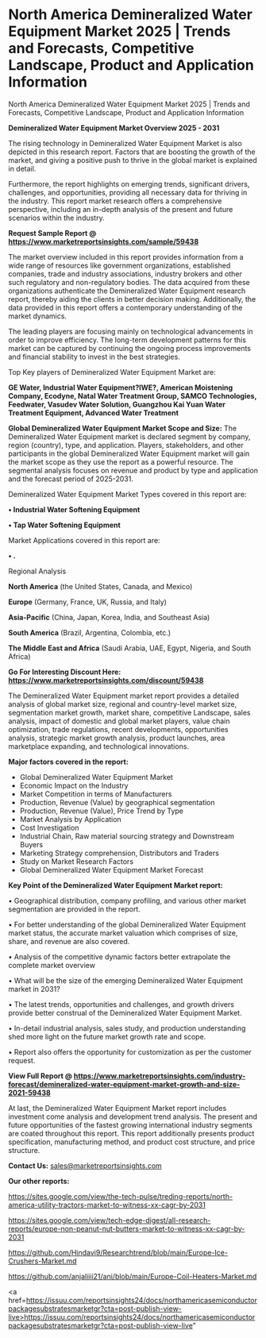 # North America Demineralized Water Equipment Market 2025 | Trends and Forecasts, Competitive Landscape, Product and Application Information
North America Demineralized Water Equipment Market 2025 | Trends and Forecasts, Competitive Landscape, Product and Application Information

<Strong> Demineralized Water Equipment Market Overview 2025 - 2031</strong>

The rising technology in Demineralized Water Equipment Market is also depicted in this research report. Factors that are boosting the growth of the market, and giving a positive push to thrive in the global market is explained in detail.

Furthermore, the report highlights on emerging trends, significant drivers, challenges, and opportunities, providing all necessary data for thriving in the industry. This report market research offers a comprehensive perspective, including an in-depth analysis of the present and future scenarios within the industry.

<strong>Request Sample Report @ <a href=https://www.marketreportsinsights.com/sample/59438>https://www.marketreportsinsights.com/sample/59438</a></strong>

The market overview included in this report provides information from a wide range of resources like government organizations, established companies, trade and industry associations, industry brokers and other such regulatory and non-regulatory bodies. The data acquired from these organizations authenticate the Demineralized Water Equipment research report, thereby aiding the clients in better decision making. Additionally, the data provided in this report offers a contemporary understanding of the market dynamics.

The leading players are focusing mainly on technological advancements in order to improve efficiency. The long-term development patterns for this market can be captured by continuing the ongoing process improvements and financial stability to invest in the best strategies.

Top Key players of Demineralized Water Equipment Market are:

<strong>GE Water, Industrial Water Equipment?IWE?, American Moistening Company, Ecodyne, Natal Water Treatment Group, SAMCO Technologies, Feedwater, Vasudev Water Solution, Guangzhou Kai Yuan Water Treatment Equipment, Advanced Water Treatment</strong>

<strong><b>Global Demineralized Water Equipment Market Scope and Size:</b></strong>
The Demineralized Water Equipment market is declared segment by company, region (country), type, and application. Players, stakeholders, and other participants in the global Demineralized Water Equipment market will gain the market scope as they use the report as a powerful resource. The segmental analysis focuses on revenue and product by type and application and the forecast period of 2025-2031.

Demineralized Water Equipment Market Types covered in this report are:

<strong>• Industrial Water Softening Equipment

• Tap Water Softening Equipment</strong>

Market Applications covered in this report are:

<strong>• .</strong> 

Regional Analysis

<strong>North America</strong> (the United States, Canada, and Mexico)

<strong>Europe</strong> (Germany, France, UK, Russia, and Italy)

<strong>Asia-Pacific</strong> (China, Japan, Korea, India, and Southeast Asia)

<strong>South America</strong> (Brazil, Argentina, Colombia, etc.)

<strong>The Middle East and Africa</strong> (Saudi Arabia, UAE, Egypt, Nigeria, and South Africa)

<strong>Go For Interesting Discount Here: <a href=https://www.marketreportsinsights.com/discount/59438>https://www.marketreportsinsights.com/discount/59438</a></strong>

The Demineralized Water Equipment market report provides a detailed analysis of global market size, regional and country-level market size, segmentation market growth, market share, competitive Landscape, sales analysis, impact of domestic and global market players, value chain optimization, trade regulations, recent developments, opportunities analysis, strategic market growth analysis, product launches, area marketplace expanding, and technological innovations.

<strong><b>Major factors covered in the report:</b></strong>
<ul>
  <li>Global Demineralized Water Equipment Market </li>
  <li>Economic Impact on the Industry</li>
  <li>Market Competition in terms of Manufacturers</li>
  <li>Production, Revenue (Value) by geographical segmentation</li>
  <li>Production, Revenue (Value), Price Trend by Type</li>
  <li>Market Analysis by Application</li>
  <li>Cost Investigation</li>
  <li>Industrial Chain, Raw material sourcing strategy and Downstream Buyers</li>
  <li>Marketing Strategy comprehension, Distributors and Traders</li>
  <li>Study on Market Research Factors</li>
  <li>Global Demineralized Water Equipment Market Forecast</li>
</ul>

<strong><b>Key Point of the Demineralized Water Equipment Market report:</b></strong>

• Geographical distribution, company profiling, and various other market segmentation are provided in the report.

• For better understanding of the global Demineralized Water Equipment market status, the accurate market valuation which comprises of size, share, and revenue are also covered.

• Analysis of the competitive dynamic factors better extrapolate the complete market overview

• What will be the size of the emerging Demineralized Water Equipment market in 2031?

• The latest trends, opportunities and challenges, and growth drivers provide better construal of the Demineralized Water Equipment Market.

• In-detail industrial analysis, sales study, and production understanding shed more light on the future market growth rate and scope.

• Report also offers the opportunity for customization as per the customer request.

<strong><b>View Full Report @ <a href=https://www.marketreportsinsights.com/industry-forecast/demineralized-water-equipment-market-growth-and-size-2021-59438>https://www.marketreportsinsights.com/industry-forecast/demineralized-water-equipment-market-growth-and-size-2021-59438</a></b></strong>


At last, the Demineralized Water Equipment Market report includes investment come analysis and development trend analysis. The present and future opportunities of the fastest growing international industry segments are coated throughout this report. This report additionally presents product specification, manufacturing method, and product cost structure, and price structure.

<strong>Contact Us:</strong>
sales@marketreportsinsights.com

<strong>Our other reports:</strong>

<a href=https://sites.google.com/view/the-tech-pulse/treding-reports/north-america-utility-tractors-market-to-witness-xx-cagr-by-2031>https://sites.google.com/view/the-tech-pulse/treding-reports/north-america-utility-tractors-market-to-witness-xx-cagr-by-2031</a>

<a href=https://sites.google.com/view/tech-edge-digest/all-research-reports/europe-non-peanut-nut-butters-market-to-witness-xx-cagr-by-2031>https://sites.google.com/view/tech-edge-digest/all-research-reports/europe-non-peanut-nut-butters-market-to-witness-xx-cagr-by-2031</a>

<a href=https://github.com/Hindavi9/Researchtrend/blob/main/Europe-Ice-Crushers-Market.md>https://github.com/Hindavi9/Researchtrend/blob/main/Europe-Ice-Crushers-Market.md</a>

<a href=https://github.com/anjaliiii21/ani/blob/main/Europe-Coil-Heaters-Market.md>https://github.com/anjaliiii21/ani/blob/main/Europe-Coil-Heaters-Market.md</a>

<a href=https://issuu.com/reportsinsights24/docs/northamericasemiconductorpackagesubstratesmarketgr?cta=post-publish-view-live>https://issuu.com/reportsinsights24/docs/northamericasemiconductorpackagesubstratesmarketgr?cta=post-publish-view-live</a>"
